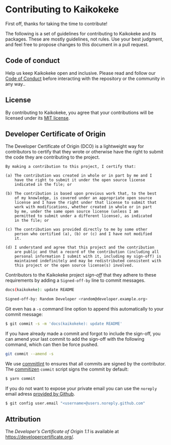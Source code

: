 # Contributing to Kaikokeke

First off, thanks for taking the time to contribute!

The following is a set of guidelines for contributing to Kaikokeke and its packages. These are mostly guidelines, not rules. Use your best judgment, and feel free to propose changes to this document in a pull request.

## Code of conduct

Help us keep Kaikokeke open and inclusive. Please read and follow our [Code of Conduct](CODE_OF_CONDUCT.md) before interacting with the repository or the community in any way..

## License

By contributing to Kaikokeke, you agree that your contributions will be licensed under its [MIT license](LICENSE.md).

## Developer Certificate of Origin

The Developer Certificate of Origin (DCO) is a lightweight way for contributors to certify that they wrote or otherwise have the right to submit the code they are contributing to the project.

```
By making a contribution to this project, I certify that:

(a) The contribution was created in whole or in part by me and I
    have the right to submit it under the open source license
    indicated in the file; or

(b) The contribution is based upon previous work that, to the best
    of my knowledge, is covered under an appropriate open source
    license and I have the right under that license to submit that
    work with modifications, whether created in whole or in part
    by me, under the same open source license (unless I am
    permitted to submit under a different license), as indicated
    in the file; or

(c) The contribution was provided directly to me by some other
    person who certified (a), (b) or (c) and I have not modified
    it.

(d) I understand and agree that this project and the contribution
    are public and that a record of the contribution (including all
    personal information I submit with it, including my sign-off) is
    maintained indefinitely and may be redistributed consistent with
    this project or the open source license(s) involved.
```

Contributors to the Kaikokeke project _sign-off_ that they adhere to these requirements by adding a `Signed-off-by` line to commit messages.

```bash
docs(kaikokeke): update README

Signed-off-by: Random Developer <random@developer.example.org>
```

Git even has a `-s` command line option to append this automatically to your commit message:

```bash
$ git commit -s -m 'docs(kaikokeke): update README'
```

If you have already made a commit and forgot to include the sign-off, you can amend your last commit to add the sign-off with the following command, which can then be force pushed.

```bash
git commit --amend -s
```

We use [commitlint](https://commitlint.js.org/) to ensures that all commits are signed by the contributor.
The [commitizen](https://github.com/commitizen/cz-cli) `commit` script signs the commit by default:

```bash
$ yarn commit
```

If you do not want to expose your private email you can use the `noreply` email adress [provided by Github](https://docs.github.com/en/github/setting-up-and-managing-your-github-user-account/managing-email-preferences/setting-your-commit-email-address).

```bash
$ git config user.email "<username>@users.noreply.github.com"
```

## Attribution

The _Developer's Certificate of Origin 1.1_ is available at https://developercertificate.org/.
